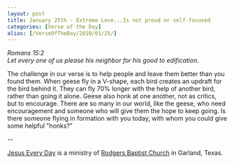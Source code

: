 ```yaml
---
layout: post
title: January 25th - Extreme Love...Is not proud or self-focused
categories: [Verse of the Day]
alias: [/VerseOfTheDay/2010/01/25/]
---
```


_Romans 15:2  
Let every one of us please his neighbor for his good to
edification._

The challenge in our verse is to help people and leave them better
than you found them. When geese fly in a V-shape, each bird creates
an updraft for the bird behind it. They can fly 70% longer with the
help of another bird, rather than going it alone. Geese also honk at
one another, not as critics, but to encourage. There are so many in
our world, like the geese, who need encouragement and someone who
will give them the hope to keep going. Is there someone flying in
formation with you today, with whom you could give some helpful
"honks?" 

 --

<a href=http://jesuseveryday.net>Jesus Every Day</a> is a ministry of <a href=http://rodgersbaptist.net>Rodgers Baptist Church</a> in Garland, Texas.

